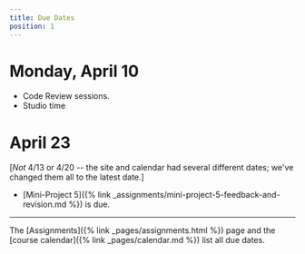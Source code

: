 ```yaml
---
title: Due Dates
position: 1
---
```


# Monday, April 10

* Code Review sessions.
* Studio time

# April 23

[*Not* 4/13 or 4/20 -- the site and calendar had several different dates; we've changed them all to the latest date.]

* [Mini-Project 5]({% link _assignments/mini-project-5-feedback-and-revision.md %}) is due.

---

The [Assignments]({% link _pages/assignments.html %}) page and the [course calendar]({% link _pages/calendar.md %}) list all due dates.
